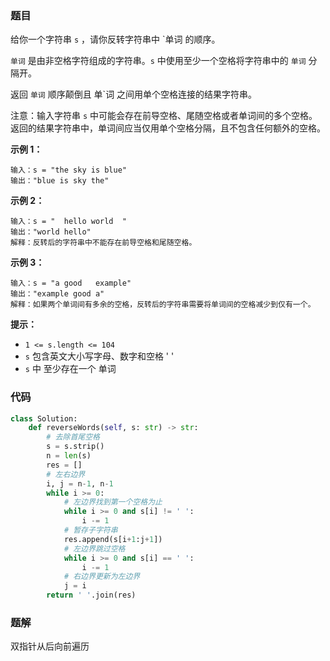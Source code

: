 ### 题目

给你一个字符串 `s` ，请你反转字符串中 `单词 的顺序。

`单词` 是由非空格字符组成的字符串。`s` 中使用至少一个空格将字符串中的 `单词` 分隔开。

返回 `单词` 顺序颠倒且 单`词 之间用单个空格连接的结果字符串。

注意：输入字符串 `s` 中可能会存在前导空格、尾随空格或者单词间的多个空格。返回的结果字符串中，单词间应当仅用单个空格分隔，且不包含任何额外的空格。


**示例 1：**

```
输入：s = "the sky is blue"
输出："blue is sky the"
```

**示例 2：**

```
输入：s = "  hello world  "
输出："world hello"
解释：反转后的字符串中不能存在前导空格和尾随空格。
```

**示例 3：**

```
输入：s = "a good   example"
输出："example good a"
解释：如果两个单词间有多余的空格，反转后的字符串需要将单词间的空格减少到仅有一个。
``` 

**提示：**

- `1 <= s.length <= 104`
- `s` 包含英文大小写字母、数字和空格 ' '
- `s` 中 至少存在一个 单词

### 代码

```python
class Solution:
    def reverseWords(self, s: str) -> str:
        # 去除首尾空格
        s = s.strip()
        n = len(s)
        res = []
        # 左右边界
        i, j = n-1, n-1
        while i >= 0:
            # 左边界找到第一个空格为止
            while i >= 0 and s[i] != ' ':
                i -= 1
            # 暂存子字符串
            res.append(s[i+1:j+1])
            # 左边界跳过空格
            while i >= 0 and s[i] == ' ':
                i -= 1
            # 右边界更新为左边界
            j = i
        return ' '.join(res)
```

### 题解

双指针从后向前遍历